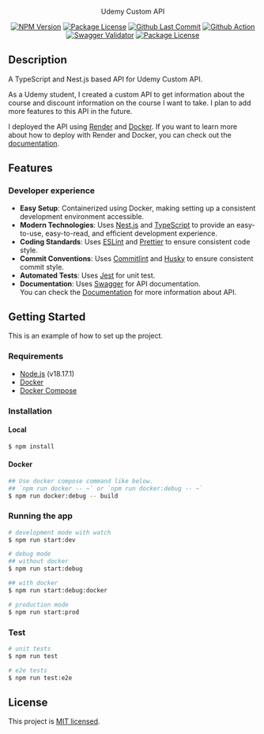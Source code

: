 <!-- <p align="center">
  <a href="http://nestjs.com/" target="blank"><img src="https://nestjs.com/img/logo-small.svg" width="200" alt="Nest Logo" /></a>
</p> -->

<p align="center">
  Udemy Custom API
</p>

<p align="center">
  <a href="https://github.com/beerjoa/udemy-custom-api/blob/main/package.json" target="_blank"><img src="https://img.shields.io/github/package-json/v/beerjoa/udemy-custom-api" alt="NPM Version" /></a>
  <a href="https://github.com/beerjoa/udemy-custom-api" target="_blank"><img src="https://img.shields.io/github/languages/top/beerjoa/udemy-custom-api" alt="Package License" /></a>
  <a href="https://github.com/beerjoa/udemy-custom-api/commits/main" target="_blank"><img src="https://img.shields.io/github/last-commit/beerjoa/udemy-custom-api" alt="Github Last Commit" /></a>
  <a href="https://github.com/beerjoa/udemy-custom-api/actions/workflows/lint-commit-and-test.yml" target="_blank"><img src="https://img.shields.io/github/actions/workflow/status/beerjoa/udemy-custom-api/lint-commit-and-test.yml" alt="Github Action" /></a>
  <a href="https://cudm.beerjoa.dev/api-docs" target="_blank"><img alt="Swagger Validator" src="https://img.shields.io/swagger/valid/3.0?specUrl=https%3A%2F%2Fcudm.beerjoa.dev%2Fapi-docs-json"/></a>
  <a href="https://github.com/beerjoa/udemy-custom-api/blob/main/LICENSE.md" target="_blank"><img src="https://img.shields.io/github/license/beerjoa/udemy-custom-api" alt="Package License" /></a>
  <!-- <a href="https://twitter.com/nestframework" target="_blank"><img src="https://img.shields.io/twitter/follow/nestframework.svg?style=social&label=Follow"></a> -->
</p>

## Description

A TypeScript and Nest.js based API for Udemy Custom API.

As a Udemy student, I created a custom API to get information about the course and discount information on the course I want to take. I plan to add more features to this API in the future.

I deployed the API using [Render](https://render.com/docs) and [Docker](https://www.docker.com/). If you want to learn more about how to deploy with Render and Docker, you can check out the [documentation](https://render.com/docs/deploy-an-image).

## Features

### Developer experience

- **Easy Setup**: Containerized using Docker, making setting up a consistent development environment accessible.
- **Modern Technologies**: Uses [Nest.js](https://nestjs.com/) and [TypeScript](https://www.typescriptlang.org/) to provide an easy-to-use, easy-to-read, and efficient development experience.
- **Coding Standards**: Uses [ESLint](https://eslint.org/) and [Prettier](https://prettier.io/) to ensure consistent code style.
- **Commit Conventions**: Uses [Commitlint](https://commitlint.js.org/#/) and [Husky](https://typicode.github.io/husky/#/) to ensure consistent commit style.
- **Automated Tests**: Uses [Jest](https://jestjs.io/) for unit test.
- **Documentation**: Uses [Swagger](https://swagger.io/) for API documentation. \
  You can check the [Documentation](https://cudm.beerjoa.dev/api-docs) for more information about API.

## Getting Started

This is an example of how to set up the project.

### Requirements

- [Node.js](https://nodejs.org/en/) (v18.17.1)
- [Docker](https://www.docker.com/)
- [Docker Compose](https://docs.docker.com/compose/)

### Installation

#### Local

```bash
$ npm install
```

#### Docker

```bash
## Use docker compose command like below.
## `npm run docker -- ~` or `npm run docker:debug -- ~`
$ npm run docker:debug -- build
```

### Running the app

```bash
# development mode with watch
$ npm run start:dev

# debug mode
## without docker
$ npm run start:debug

## with docker
$ npm run start:debug:docker

# production mode
$ npm run start:prod
```

### Test

```bash
# unit tests
$ npm run test

# e2e tests
$ npm run test:e2e
```

## License

This project is [MIT licensed](LICENSE.md).
